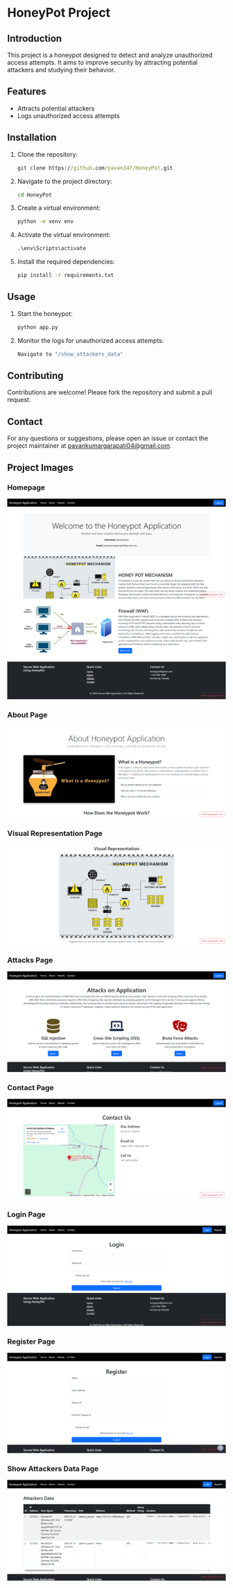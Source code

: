 # HoneyPot Project
## Introduction
This project is a honeypot designed to detect and analyze unauthorized access attempts. It aims to improve security by attracting potential attackers and studying their behavior.

## Features
- Attracts potential attackers
- Logs unauthorized access attempts

## Installation
1. Clone the repository:
    ```cmd
    git clone https://github.com/pavan347/HoneyPot.git
    ```
2. Navigate to the project directory:
    ```cmd
    cd HoneyPot
    ```
3. Create a virtual environment:
    ```cmd
    python -m venv env
    ```
4. Activate the virtual environment:
    ```cmd
    .\env\Scripts\activate
    ```
5. Install the required dependencies:
    ```cmd
    pip install -r requirements.txt
    ```

## Usage
1. Start the honeypot:
    ```cmd
    python app.py
    ```
2. Monitor the logs for unauthorized access attempts:
    ```cmd
    Navigate to "/show_attackers_data"
    ```

## Contributing
Contributions are welcome! Please fork the repository and submit a pull request.

## Contact
For any questions or suggestions, please open an issue or contact the project maintainer at pavankumargarapati04@gmail.com.

## Project Images

### Homepage
![Homepage Top](./static/img/project_images/1homepagetop.png)
![Homepage Bottom](./static/img/project_images/2homepagebottom.png)

### About Page
![About Page](./static/img/project_images/3aboutpage.png)

### Visual Representation Page
![Visual Representation Page](./static/img/project_images/4visualrepresentation.png)

### Attacks Page
![Attacks Page](./static/img/project_images/5attackspage.png)

### Contact Page
![Contact Page](./static/img/project_images/6contactpage.png)

### Login Page
![Login Page](./static/img/project_images/7loginpage.png)

### Register Page
![Register Page](./static/img/project_images/8registerpage.png)

### Show Attackers Data Page
![Show Attackers Data Page](./static/img/project_images/9showattackersdatapage.png)
